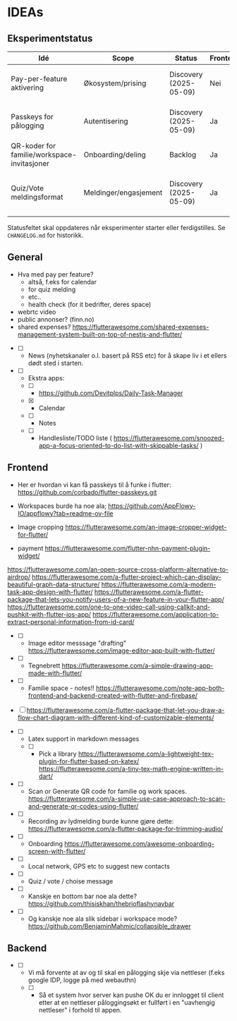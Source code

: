 # IDEAs

## Eksperimentstatus

| Idé | Scope | Status | Frontend? | Backend? | Notater |
| --- | --- | --- | --- | --- | --- |
| Pay-per-feature aktivering | Økosystem/prising | Discovery (2025-05-09) | Nei | Ja | Krever abonnementshåndtering, feature-flags og fakturering via backend. |
| Passkeys for pålogging | Autentisering | Discovery (2025-05-09) | Ja | Ja | Avhenger av WebAuthn-planen, Flutter-passkey-SDK og nye autentiseringsendepunkt. |
| QR-koder for familie/workspace-invitasjoner | Onboarding/deling | Backlog | Ja | Ja | Trenger QR-rendering i klienten og signerte invite-tokens i backend. |
| Quiz/Vote meldingsformat | Meldinger/engasjement | Discovery (2025-05-09) | Ja | Ja | Frontend trenger komponenter for stemmegivning, backend må samle stemmer og emitte resultater. |

Statusfeltet skal oppdateres når eksperimenter starter eller ferdigstilles. Se `CHANGELOG.md` for historikk.

## General

* Hva med pay per feature?
  * altså, f.eks for calendar
  * for quiz melding
  * etc..
  * health check (for it bedrifter, deres space)
* webrtc video
* public annonser? (finn.no)
* shared expenses? https://flutterawesome.com/shared-expenses-management-system-built-on-top-of-nestjs-and-flutter/

* [ ] - News (nyhetskanaler o.l. basert på RSS etc) for å skape liv i et ellers dødt sted i starten.
* [ ] - Ekstra apps:
  * [ ] - https://github.com/Devitplps/Daily-Task-Manager
  * [x] - Calendar
  * [ ] - Notes
  * [ ] - Handlesliste/TODO liste ( https://flutterawesome.com/snoozed-app-a-focus-oriented-to-do-list-with-skippable-tasks/ )

## Frontend

* Her er hvordan vi kan få passkeys til å funke i flutter: https://github.com/corbado/flutter-passkeys.git

* Workspaces burde ha noe ala; https://github.com/AppFlowy-IO/appflowy?tab=readme-ov-file

* Image cropping https://flutterawesome.com/an-image-cropper-widget-for-flutter/
* payment https://flutterawesome.com/flutter-nhn-payment-plugin-widget/

https://flutterawesome.com/an-open-source-cross-platform-alternative-to-airdrop/
https://flutterawesome.com/a-flutter-project-which-can-display-beautiful-graph-data-structure/
https://flutterawesome.com/a-modern-task-app-design-with-flutter/
https://flutterawesome.com/a-flutter-package-that-lets-you-notify-users-of-a-new-feature-in-your-flutter-app/
https://flutterawesome.com/one-to-one-video-call-using-callkit-and-pushkit-with-flutter-ios-app/
https://flutterawesome.com/application-to-extract-personal-information-from-id-card/

* [ ] - Image editor messsage "drafting" https://flutterawesome.com/image-editor-app-built-with-flutter/
* [ ] - Tegnebrett https://flutterawesome.com/a-simple-drawing-app-made-with-flutter/
* [ ] - Familie space - notes!! https://flutterawesome.com/note-app-both-frontend-and-backend-created-with-flutter-and-firebase/
* [ ] https://flutterawesome.com/a-flutter-package-that-let-you-draw-a-flow-chart-diagram-with-different-kind-of-customizable-elements/

* [ ] - Latex support in markdown messages
  * [ ] - Pick a library
https://flutterawesome.com/a-lightweight-tex-plugin-for-flutter-based-on-katex/
https://flutterawesome.com/a-tiny-tex-math-engine-written-in-dart/

* [ ] - Scan or Generate QR code for familie og work spaces. https://flutterawesome.com/a-simple-use-case-approach-to-scan-and-generate-qr-codes-using-flutter/

* [ ] - Recording av lydmelding burde kunne gjøre dette: https://flutterawesome.com/a-flutter-package-for-trimming-audio/
* [ ] - Onboarding https://flutterawesome.com/awesome-onboarding-screen-with-flutter/

* [ ] - Local network, GPS etc to suggest new contacts
* [ ] - Quiz / vote / choise message
* [ ] - Kanskje en bottom bar noe ala dette? https://github.com/thisiskhan/thebrioflashynavbar
* [ ] - Og kanskje noe ala slik sidebar i workspace mode? https://github.com/BenjaminMahmic/collapsible_drawer

## Backend


* [ ] - Vi må forvente at av og til skal en pålogging skje via nettleser (f.eks google IDP, logge på med webauthn)
  * [ ] - Så et system hvor server kan pushe OK du er innlogget til client etter at en nettleser påloggingsøkt er fullført i en "uavhengig nettleser" i forhold til appen.
